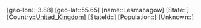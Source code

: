 ﻿---
location: [55.65,-3.88]
type: City
tags:
- geo/City


SpocWebEntityId: 31957
isDeleted: false
confidential: public

---
[geo-lon::-3.88]
[geo-lat::55.65]
[name::Lesmahagow]
[State::]
[Country::[United_Kingdom](geo/Continent/Europe/United_Kingdom.md)]
[StateId::]
[Population::]
[Unknown::]

